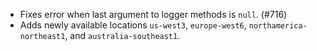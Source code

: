 - Fixes error when last argument to logger methods is `null`. (#716)
- Adds newly available locations `us-west3`, `europe-west6`, `northamerica-northeast1`, and `australia-southeast1`.
